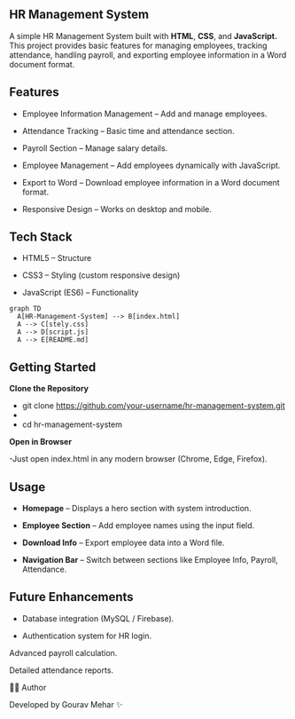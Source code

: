 ## HR Management System

A simple HR Management System built with **HTML**, **CSS**, and **JavaScript.**
This project provides basic features for managing employees, tracking attendance, handling payroll, and exporting employee information in a Word document format.

## Features

- Employee Information Management – Add and manage employees.

- Attendance Tracking – Basic time and attendance section.

- Payroll Section – Manage salary details.

- Employee Management – Add employees dynamically with JavaScript.

- Export to Word – Download employee information in a Word document format.

- Responsive Design – Works on desktop and mobile.

## Tech Stack

- HTML5 – Structure

- CSS3 – Styling (custom responsive design)

- JavaScript (ES6) – Functionality

```mermaid
graph TD
  A[HR-Management-System] --> B[index.html]
  A --> C[stely.css]
  A --> D[script.js]
  A --> E[README.md]

```


## Getting Started

**Clone the Repository**

- git clone https://github.com/your-username/hr-management-system.git
- 
- cd hr-management-system


**Open in Browser**

-Just open index.html in any modern browser (Chrome, Edge, Firefox).

## Usage

- **Homepage** – Displays a hero section with system introduction.

- **Employee Section** – Add employee names using the input field.

- **Download Info** – Export employee data into a Word file.

- **Navigation Bar** – Switch between sections like Employee Info, Payroll, Attendance.

## Future Enhancements

- Database integration (MySQL / Firebase).

- Authentication system for HR login.

Advanced payroll calculation.

Detailed attendance reports.

👨‍💻 Author

Developed by Gourav Mehar ✨
